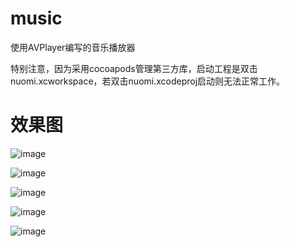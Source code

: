 # music
使用AVPlayer编写的音乐播放器

特别注意，因为采用cocoapods管理第三方库，启动工程是双击nuomi.xcworkspace，若双击nuomi.xcodeproj启动则无法正常工作。

# 效果图

![image](https://github.com/Fyus1201/music/blob/master/image/musicweb-1.gif) 

![image](https://github.com/Fyus1201/music/blob/master/image/musicweb-2.gif) 

![image](https://github.com/Fyus1201/music/blob/master/image/musicweb-3.gif) 

![image](https://github.com/Fyus1201/music/blob/master/image/musicweb-4.gif) 

![image](https://github.com/Fyus1201/music/blob/master/image/musicweb-5.gif) 
